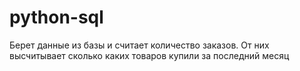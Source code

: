 # python-sql

Берет данные из базы и считает количество заказов. От них высчитывает сколько каких товаров купили за последний месяц
